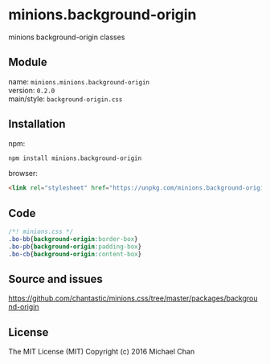# minions.background-origin
minions background-origin classes

## Module
name: `minions.minions.background-origin`  
version: `0.2.0`  
main/style: `background-origin.css`  

## Installation
npm:
```bash
npm install minions.background-origin
```

browser:
```html
<link rel="stylesheet" href="https://unpkg.com/minions.background-origin" />
```

## Code
```css
/*! minions.css */
.bo-bb{background-origin:border-box}
.bo-pb{background-origin:padding-box}
.bo-cb{background-origin:content-box}

```

## Source and issues

https://github.com/chantastic/minions.css/tree/master/packages/background-origin

## License

The MIT License (MIT)
Copyright (c) 2016 Michael Chan